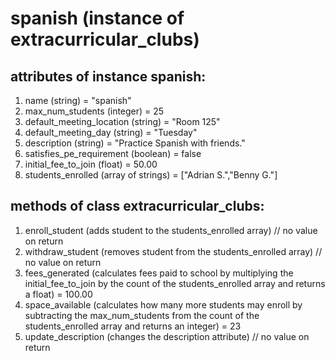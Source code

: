 # spanish (instance of extracurricular_clubs)

## attributes of instance spanish:
1. name (string) = "spanish"
2. max_num_students (integer) = 25
3. default_meeting_location (string) = "Room 125"
4. default_meeting_day (string) = "Tuesday"
5. description (string) = "Practice Spanish with friends."
6. satisfies_pe_requirement (boolean) = false
7. initial_fee_to_join (float) = 50.00
8. students_enrolled (array of strings) = ["Adrian S.","Benny G."]

## methods of class extracurricular_clubs:
1. enroll_student (adds student to the students_enrolled array) // no value on return
2. withdraw_student (removes student from the students_enrolled array) // no value on return
3. fees_generated (calculates fees paid to school by multiplying the initial_fee_to_join by the count of the students_enrolled array and returns a float) = 100.00
4. space_available (calculates how many more students may enroll by subtracting the max_num_students from the count of the students_enrolled array and returns an integer) = 23
5. update_description (changes the description attribute) // no value on return
